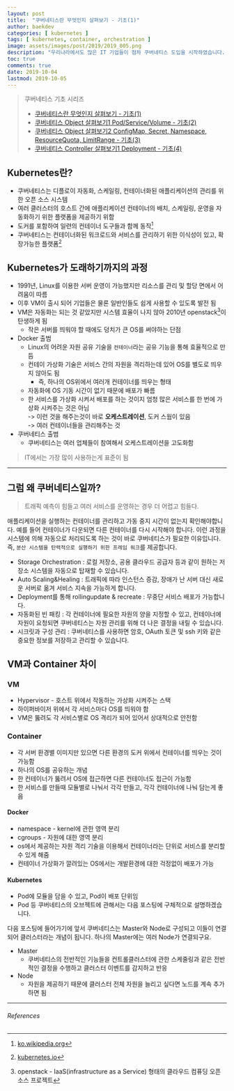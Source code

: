 ```yaml
---
layout: post
title:  "쿠버네티스란 무엇인지 살펴보기 - 기초(1)"
author: baekdev
categories: [ kubernetes ]
tags: [ kubernetes, container, orchestration ]
image: assets/images/post/2019/2019_005.png
description: "우리나라에서도 많은 IT 기업들이 점차 쿠버네티스 도입을 시작하였습니다. 쿠버네티스가 무엇이고 왜 도래하게 되었는지 살펴보도록 하겠습니다. 쿠버네티스 기초편은 총 4개의 시리즈 구성될 예정입니다."  
toc: true
comments: true  
date: 2019-10-04   
lastmod: 2019-10-05  
---  
```



> 쿠버네티스 기초 시리즈  
> - [쿠버네티스란 무엇인지 살펴보기 - 기초(1)]({{site.url}}{{site.baseurl}}/post/5)  
> - [쿠버네티스 Object 살펴보기1 Pod/Service/Volume - 기초(2)]({{site.url}}{{site.baseurl}}/post/6)    
> - [쿠버네티스 Object 살펴보기2 ConfigMap, Secret, Namespace, ResourceQuota, LimitRange - 기초(3)]({{site.url}}{{site.baseurl}}/post/8)  
> - [쿠버네티스 Controller 살펴보기1 Deployment - 기초(4)]({{site.url}}{{site.baseurl}}/post/9)  


## Kubernetes란?  

- 쿠버네티스는 디플로이 자동화, 스케일링, 컨테이너화된 애플리케이션의 관리를 위한 오픈 소스 시스템  
- 여러 클러스터의 호스트 간에 애플리케이션 컨테이너의 배치, 스케일링, 운영을 자동화하기 위한 플랫폼을 제공하기 위함  
- 도커를 포함하여 일련의 컨테이너 도구들과 함께 동작[^1]  
- 쿠버네티스는 컨테이너화된 워크로드와 서비스를 관리하기 위한 이식성이 있고, 확장가능한 플랫폼[^2]   

## Kubernetes가 도래하기까지의 과정  
- 1991년, Linux를 이용한 서버 운영이 가능했지만 리소스를 관리 및 할당 면에서 어려움이 따름  
- 이후 VM이 출시 되어 기업들은 물론 일반인들도 쉽게 사용할 수 있도록 발전 됨  
- VM은 자동화는 되는 것 같았지만 시스템 효율이 나지 않아 2010년 openstack[^3]이 탄생하게 됨  
    - 작은 서버를 띄워야 할 때에도 덩치가 큰 OS를 써야하는 단점  
- Docker 출범  
    - Linux의 어려운 자원 공유 기술을 `컨테이너`라는 공유 기능을 통해 효율적으로 만듬  
    - 컨테이 가상화 기술은 서비스 간의 자원을 격리하는데 있어 OS를 별도로 띄우지 않아도 됨  
        - 즉, 하나의 OS위에서 여러개 컨테이너를 띄우는 형태   
    - 자동화에 OS 기동 시간이 없기 때문에 배포가 빠름  
    - 한 서비스를 가상화 시켜서 배포를 하는 것이지 엄청 많은 서비스를 한 번에 가상화 시켜주는 것은 아님  
        -> 이런 것을 해주는것이 바로 **오케스트레이션**, 도커 스웜이 있음  
        -> 여러 컨테이너들을 관리해주는 것  
- 쿠버네티스 출범  
    - 쿠버네티스는 여러 업체들이 참여해서 오케스트레이션을 고도화함  

> IT에서는 가장 많이 사용하는게 표준이 됨  


---  

## 그럼 왜 쿠버네티스일까?  
  
> 트래픽 예측이 힘들고 여러 서비스를 운영하는 경우 더 어렵고 힘들다.  
  
애플리케이션을 실행하는 컨테이너를 관리하고 가동 중지 시간이 없는지 확인해야합니다. 예를 들어 컨테이너가 다운되면 다른 컨테이너를 다시 시작해야 합니다. 이런 과정을 시스템에 의해 자동으로 처리되도록 하는 것이 바로 쿠버네티스가 필요한 이유입니다. 즉, `분산 시스템을 탄력적으로 실행하기 위한 프레임 워크`를 제공합니다.    
   
- Storage Orchestration : 로컬 저장소, 공용 클라우드 공급자 등과 같이 원하는 저장소 시스템을 자동으로 탑재할 수 있습니다.    
- Auto Scaling&Healing : 트래픽에 따라 인스턴스 증감, 장애가 난 서버 대신 새로운 서버로 옮겨 서비스 지속을 가능하게 합니다.    
- Deployment를 통해 rollingupdate & recreate : 무중단 서비스 배포가 가능합니다.  
- 자동화된 빈 패킹 : 각 컨테이너에 필요한 자원의 양을 지정할 수 있고, 컨테이너에 자원이 요청되면 쿠버네티스는 자원 관리를 위해 더 나은 결정을 내릴 수 있습니다.  
- 시크릿과 구성 관리 : 쿠버네티스를 사용하면 암호, OAuth 토큰 및 ssh 키와 같은 중요한 정보를 저장하고 관리할 수 있습니다.  


## VM과 Container 차이  
### VM  
- Hypervisor - 호스트 위에서 작동하는 가상화 시켜주는 스택  
- 하이퍼바이저 위에서 각 서비스마다 OS를 띄워야 함  
- VM은 뚫려도 각 서비스별로 OS 격리가 되어 있어서 상대적으로 안전함  

### Container  
- 각 서버 환경별 이미지만 있으면 다른 환경의 도커 위에서 컨테이너를 띄우는 것이 가능함  
- 하나의 OS를 공유하는 개념  
- 한 컨테이너가 뚫려서 OS에 접근하면 다른 컨테이너도 접근이 가능함  
- 한 서비스를 만들때 모듈별로 나눠서 각각 만들고, 각각 컨테이너에 나눠 담는게 좋음  
  
#### Docker  
- namespace - kernel에 관한 영역 분리  
- cgroups - 자원에 대한 영역 분리  
- os에서 제공하는 자원 격리 기술을 이용해서 컨테이너라는 단위로 서비스를 분리할 수 있게 해줌  
- 컨테이너 가상화가 깔려있는 OS에서는 개발환경에 대한 걱정없이 배포가 가능  

#### Kubernetes   
- Pod에 모듈을 담을 수 있고, Pod이 배포 단위임  
- Pod 등 쿠버네티스의 오브젝트에 관해서는 다음 포스팅에 구체적으로 설명하겠습니다.  

다음 포스팅에 들어가기에 앞서 쿠버네티스는 Master와 Node로 구성되고 이들이 연결되어 클러스터라는 개념이 됩니다. 하나의 Master에는 여러 Node가 연결되구요.    
- Master  
    - 쿠버네티스의 전반적인 기능들을 컨트롤클러스터에 관한 스케줄링과 같은 전반적인 결정을 수행하고 클러스터 이벤트를 감지하고 반응 
- Node    
    - 자원을 제공하기 때문에 클러스터 전체 자원을 늘리고 싶다면 노드를 계속 추가하면 됨    


---  
###### References   

[^1]: [ko.wikipedia.org](https://ko.wikipedia.org/wiki/%EC%BF%A0%EB%B2%84%EB%84%A4%ED%8B%B0%EC%8A%A4)    
[^2]: [kubernetes.io](https://kubernetes.io)    
[^3]: openstack - IaaS(infrastructure as a Service) 형태의 클라우드 컴퓨딩 오픈 소스 프로젝트  
